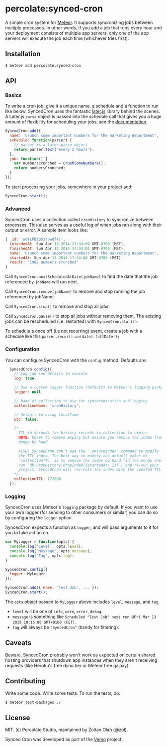 # percolate:synced-cron

A simple cron system for [Meteor](http://meteor.com). It supports syncronizing jobs between multiple processes. In other words, if you add a job that runs every hour and your deployment consists of multiple app servers, only one of the app servers will execute the job each time (whichever tries first).

## Installation

``` sh
$ meteor add percolate:synced-cron
```

## API

### Basics

To write a cron job, give it a unique name, a schedule and a function to run like below. SyncedCron uses the fantastic [later.js](http://bunkat.github.io/later/) library behind the scenes. A Later.js `parse` object is passed into the schedule call that gives you a huge amount of flexibility for scheduling your jobs, see the [documentation](http://bunkat.github.io/later/parsers.html#overview).

``` js
SyncedCron.add({
  name: 'Crunch some important numbers for the marketing department',
  schedule: function(parser) {
    // parser is a later.parse object
    return parser.text('every 2 hours');
  },
  job: function() {
    var numbersCrunched = CrushSomeNumbers();
    return numbersCrunched;
  }
});
```

To start processing your jobs, somewhere in your project add:

``` js
SyncedCron.start();
```

### Advanced

SyncedCron uses a collection called `cronHistory` to syncronize between processes. This also serves as a useful log of when jobs ran along with their output or error. A sample item looks like:

``` js
{ _id: 'wdYLPBZp5zzbwdfYj',
  intendedAt: Sun Apr 13 2014 17:34:00 GMT-0700 (MST),
  finishedAt: Sun Apr 13 2014 17:34:01 GMT-0700 (MST),
  name: 'Crunch some important numbers for the marketing department',
  startedAt: Sun Apr 13 2014 17:34:00 GMT-0700 (MST),
  result: '1982 numbers crunched'
}
```

Call `SyncedCron.nextScheduledAtDate(jobName)` to find the date that the job
referenced by `jobName` will run next.

Call `SyncedCron.remove(jobName)` to remove and stop running the job referenced by jobName.

Call `SyncedCron.stop()` to remove and stop all jobs.

Call `SyncedCron.pause()` to stop all jobs without removing them.  The existing jobs can be rescheduled (i.e. restarted) with `SyncedCron.start()`.

To schedule a once off (i.e not recurring) event, create a job with a schedule like this `parser.recur().on(date).fullDate();`

### Configuration

You can configure SyncedCron with the `config` method. Defaults are:

``` js
  SyncedCron.config({
    // Log job run details to console
    log: true,

    // Use a custom logger function (defaults to Meteor's logging package)
    logger: null

    // Name of collection to use for synchronisation and logging
    collectionName: 'cronHistory',

    // Default to using localTime
    utc: false,

    /*
      TTL in seconds for history records in collection to expire
      NOTE: Unset to remove expiry but ensure you remove the index from
      mongo by hand

      ALSO: SyncedCron can't use the `_ensureIndex` command to modify
      the TTL index. The best way to modify the default value of
      `collectionTTL` is to remove the index by hand (in the mongo shell
      run `db.cronHistory.dropIndex({startedAt: 1})`) and re-run your
      project. SyncedCron will recreate the index with the updated TTL.
    */
    collectionTTL: 172800
  });
```

### Logging

SyncedCron uses Meteor's `logging` package by default. If you want to use your own logger (for sending to other consumers or similar) you can do so by configuring the `logger` option.

SyncedCron expects a function as `logger`, and will pass arguments to it for you to take action on.

```js
var MyLogger = function(opts) {
  console.log('Level', opts.level);
  console.log('Message', opts.message);
  console.log('Tag', opts.tag);
}

SyncedCron.config({
  logger: MyLogger
});

SyncedCron.add({ name: 'Test Job', ... });
SyncedCron.start();
```

The `opts` object passed to `MyLogger` above includes `level`, `message`, and `tag`.

- `level` will be one of `info`, `warn`, `error`, `debug`.
- `message` is something like `Scheduled "Test Job" next run @Fri Mar 13 2015 10:15:00 GMT+0100 (CET)`.
- `tag` will always be `"SyncedCron"` (handy for filtering).


## Caveats

Beware, SyncedCron probably won't work as expected on certain shared hosting providers that shutdown app instances when they aren't receiving requests (like Heroku's free dyno tier or Meteor free galaxy).

## Contributing

Write some code. Write some tests. To run the tests, do:

``` sh
$ meteor test-packages ./
```

## License

MIT. (c) Percolate Studio, maintained by Zoltan Olah (@zol).

Synced Cron was developed as part of the [Verso](http://versoapp.com) project.
